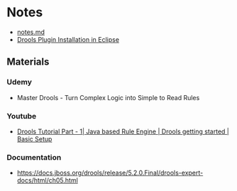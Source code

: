 # Notes
* [notes.md](notes.md)
* [Drools Plugin Installation in Eclipse](installation)

## Materials
### Udemy
* Master Drools - Turn Complex Logic into Simple to Read Rules

### Youtube
* [Drools Tutorial Part - 1| Java based Rule Engine | Drools getting started | Basic Setup](https://www.youtube.com/watch?v=zQhDe_PT60Y)

### Documentation
* https://docs.jboss.org/drools/release/5.2.0.Final/drools-expert-docs/html/ch05.html